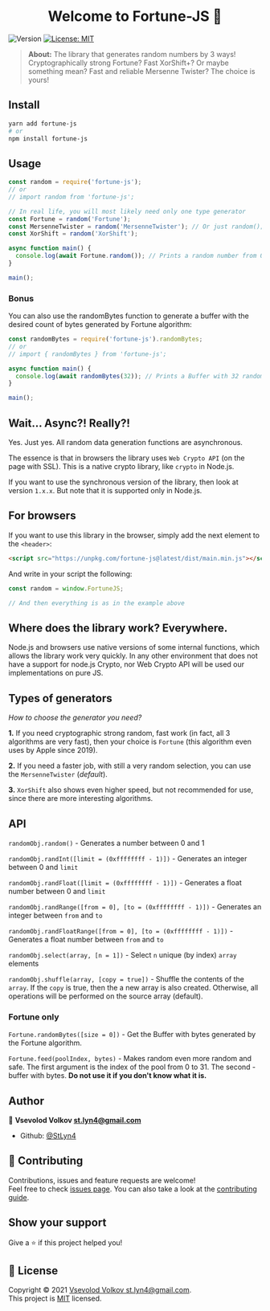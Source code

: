<h1 align="center">Welcome to Fortune-JS 👋</h1>
<p>
  <img alt="Version" src="https://img.shields.io/badge/version-2.2.0-blue.svg?cacheSeconds=2592000" />
  <a href="LICENSE" target="_blank">
    <img alt="License: MIT" src="https://img.shields.io/badge/License-MIT-yellow.svg" />
  </a>
</p>

> **About:** The library that generates random numbers by 3 ways! Cryptographically strong Fortune? Fast XorShift+? Or maybe something mean? Fast and reliable Mersenne Twister? The choice is yours!

## Install

```sh
yarn add fortune-js
# or
npm install fortune-js
```

## Usage

```javascript
const random = require('fortune-js');
// or
// import random from 'fortune-js';

// In real life, you will most likely need only one type generator
const Fortune = random('Fortune');
const MersenneTwister = random('MersenneTwister'); // Or just random();
const XorShift = random('XorShift');

async function main() {
  console.log(await Fortune.random()); // Prints a random number from 0 to 1
}

main();
```

### Bonus

You can also use the randomBytes function to generate a buffer with the desired count of bytes generated by Fortune algorithm:

```javascript
const randomBytes = require('fortune-js').randomBytes;
// or
// import { randomBytes } from 'fortune-js';

async function main() {
  console.log(await randomBytes(32)); // Prints a Buffer with 32 random bytes
}

main();
```

## Wait... Async?! Really?!

Yes. Just yes. All random data generation functions are asynchronous.

The essence is that in browsers the library uses `Web Crypto API` (on the page with SSL).
This is a native crypto library, like `crypto` in Node.js.

If you want to use the synchronous version of the library, then look at version `1.x.x`.
But note that it is supported only in Node.js.

## For browsers

If you want to use this library in the browser, simply add the next element to the `<header>`:

```html
<script src="https://unpkg.com/fortune-js@latest/dist/main.min.js"></script>
```

And write in your script the following:

```javascript
const random = window.FortuneJS;

// And then everything is as in the example above
```

## Where does the library work? Everywhere.

Node.js and browsers use native versions of some internal functions, which allows the library work very quickly.
In any other environment that does not have a support for node.js Crypto, nor Web Crypto API will be used our implementations on pure JS.

## Types of generators

*How to choose the generator you need?*

**1.** If you need cryptographic strong random, fast work (in fact, all 3 algorithms are very fast),
then your choice is `Fortune` (this algorithm even uses by Apple since 2019).

**2.** If you need a faster job, with still a very random selection, you can use the `MersenneTwister` (*default*).

**3.** `XorShift` also shows even higher speed, but not recommended for use, since there are more interesting algorithms.

## API

`randomObj.random()` - Generates a number between 0 and 1

`randomObj.randInt([limit = (0xffffffff - 1)])` - Generates an integer between 0 and `limit`

`randomObj.randFloat([limit = (0xffffffff - 1)])` - Generates a float number between 0 and `limit`

`randomObj.randRange([from = 0], [to = (0xffffffff - 1)])` - Generates an integer between `from` and `to`

`randomObj.randFloatRange([from = 0], [to = (0xffffffff - 1)])` - Generates a float number between `from` and `to`

`randomObj.select(array, [n = 1])` - Select `n` unique (by index) `array` elements

`randomObj.shuffle(array, [copy = true])` - Shuffle the contents of the `array`.
If the `copy` is true, then the a new array is also created.
Otherwise, all operations will be performed on the source array (default).

### Fortune only

`Fortune.randomBytes([size = 0])` - Get the Buffer with bytes generated by the Fortune algorithm.

`Fortune.feed(poolIndex, bytes)` - Makes random even more random and safe. The first argument is the index of the pool from 0 to 31. The second - buffer with bytes. **Do not use it if you don't know what it is.**

## Author

👤 **Vsevolod Volkov <st.lyn4@gmail.com>**

* Github: [@StLyn4](https://github.com/StLyn4)

## 🤝 Contributing

Contributions, issues and feature requests are welcome!<br />Feel free to check [issues page](https://github.com/StLyn4/fortune-js/issues). You can also take a look at the [contributing guide](CONTRIBUTING.md).

## Show your support

Give a ⭐️ if this project helped you!

## 📝 License

Copyright © 2021 [Vsevolod Volkov <st.lyn4@gmail.com>](https://github.com/StLyn4).<br />
This project is [MIT](LICENSE) licensed.
